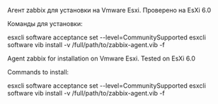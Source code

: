 

Агент zabbix для установки на Vmware Esxi. Проверено на EsXi 6.0

Команды для установки:

esxcli software acceptance set --level=CommunitySupported
esxcli software vib install -v /full/path/to/zabbix-agent.vib -f


Agent zabbix for installation on Vmware Esxi. Tested on EsXi 6.0

Commands to install:

esxcli software acceptance set --level=CommunitySupported
esxcli software vib install -v /full/path/to/zabbix-agent.vib -f
